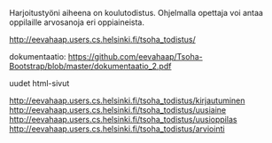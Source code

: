 Harjoitustyöni aiheena on koulutodistus. Ohjelmalla opettaja voi antaa oppilaille arvosanoja eri oppiaineista.


http://eevahaap.users.cs.helsinki.fi/tsoha_todistus/

dokumentaatio:
https://github.com/eevahaap/Tsoha-Bootstrap/blob/master/dokumentaatio_2.pdf

uudet html-sivut

http://eevahaap.users.cs.helsinki.fi/tsoha_todistus/kirjautuminen
http://eevahaap.users.cs.helsinki.fi/tsoha_todistus/uusiaine
http://eevahaap.users.cs.helsinki.fi/tsoha_todistus/uusioppilas
http://eevahaap.users.cs.helsinki.fi/tsoha_todistus/arviointi